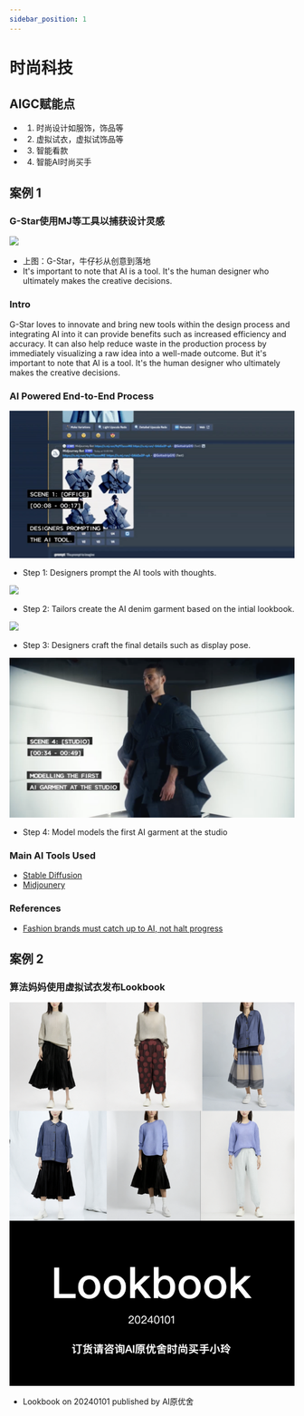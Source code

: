 ```yaml
---
sidebar_position: 1
---
```


# 时尚科技
## AIGC赋能点
* 1. 时尚设计如服饰，饰品等
* 2. 虚拟试衣，虚拟试饰品等
* 3. 智能看款
* 4. 智能AI时尚买手

## 案例 1
### G-Star使用MJ等工具以捕获设计灵感
![](./img/fashion.tech.0.png)
* 上图：G-Star，牛仔衫从创意到落地
* It's important to note that AI is a tool. It's the human designer who ultimately makes the creative decisions.

### Intro
G-Star loves to innovate and bring new tools within the design process and integrating AI into it can provide benefits such as increased efficiency and accuracy. It can also help reduce waste in the production process by immediately visualizing a raw idea into a well-made outcome. But it's important to note that AI is a tool. It's the human designer who ultimately makes the creative decisions.

### AI Powered End-to-End Process
![](./img/../design.process.scene.1.png)
* Step 1: Designers prompt the AI tools with thoughts.

![](./img/../design.process.scene.2.png)
* Step 2: Tailors create the AI denim garment based on the intial lookbook.

![](./img/../design.process.scene.3.png)
* Step 3: Designers craft the final details such as display pose.

![](./img/../design.process.scene.4.png)
* Step 4: Model models the first AI garment at the studio

### Main AI Tools Used
* [Stable Diffusion](https://stability.ai/)
* [Midjounery](https://www.midjourney.com/)

### References
* [Fashion brands must catch up to AI, not halt progress](https://fashionunited.uk/news/fashion/fashion-brands-must-catch-up-to-ai-not-halt-progress/2023040468807)

## 案例 2
### 算法妈妈使用虚拟试衣发布Lookbook
![](./img/../design.process.scene.5.png)
* Lookbook on 20240101 published by AI原优舍
